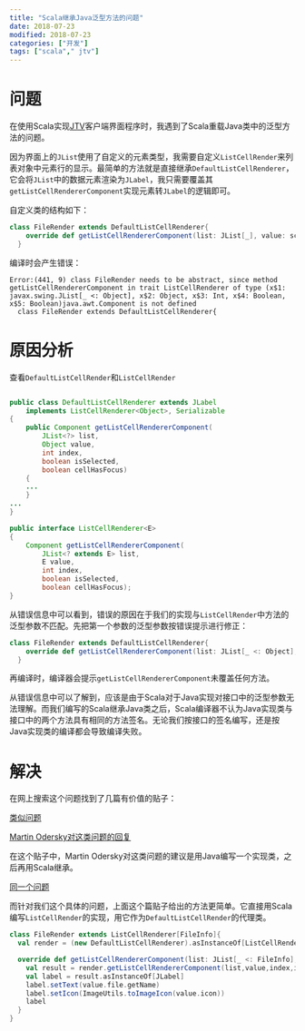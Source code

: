 ```yaml
---
title: "Scala继承Java泛型方法的问题"
date: 2018-07-23
modified: 2018-07-23
categories: ["开发"]
tags: ["scala"," jtv"]
---
```


# 问题

在使用Scala实现[JTV](../jtv4/)客户端界面程序时，我遇到了Scala重载Java类中的泛型方法的问题。

因为界面上的`JList`使用了自定义的元素类型，我需要自定义`ListCellRender`来列表对象中元素行的显示。最简单的方法就是直接继承`DefaultListCellRenderer`，它会将`JList`中的数据元素渲染为`JLabel`，我只需要覆盖其`getListCellRendererComponent`实现元素转`JLabel`的逻辑即可。

自定义类的结构如下：

```scala
class FileRender extends DefaultListCellRenderer{
    override def getListCellRendererComponent(list: JList[_], value: scala.Any, index: Int, isSelected: Boolean, cellHasFocus: Boolean): Component = super.getListCellRendererComponent(list, value, index, isSelected, cellHasFocus)
  }
```

编译时会产生错误：

```
Error:(441, 9) class FileRender needs to be abstract, since method getListCellRendererComponent in trait ListCellRenderer of type (x$1: javax.swing.JList[_ <: Object], x$2: Object, x$3: Int, x$4: Boolean, x$5: Boolean)java.awt.Component is not defined
  class FileRender extends DefaultListCellRenderer{
```

# 原因分析

查看`DefaultListCellRender`和`ListCellRender`

```java

public class DefaultListCellRenderer extends JLabel
    implements ListCellRenderer<Object>, Serializable
{
    public Component getListCellRendererComponent(
        JList<?> list,
        Object value,
        int index,
        boolean isSelected,
        boolean cellHasFocus)
    {
    ...
    }
...
}

public interface ListCellRenderer<E>
{
    Component getListCellRendererComponent(
        JList<? extends E> list,
        E value,
        int index,
        boolean isSelected,
        boolean cellHasFocus);
}
```

从错误信息中可以看到，错误的原因在于我们的实现与`ListCellRender`中方法的泛型参数不匹配。先把第一个参数的泛型参数按错误提示进行修正：

```scala
class FileRender extends DefaultListCellRenderer{
    override def getListCellRendererComponent(list: JList[_ <: Object], value: scala.Any, index: Int, isSelected: Boolean, cellHasFocus: Boolean): Component = super.getListCellRendererComponent(list, value, index, isSelected, cellHasFocus)
  }
```

再编译时，编译器会提示`getListCellRendererComponent`未覆盖任何方法。

从错误信息中可以了解到，应该是由于Scala对于Java实现对接口中的泛型参数无法理解。而我们编写的Scala继承Java类之后，Scala编译器不认为Java实现类与接口中的两个方法具有相同的方法签名。无论我们按接口的签名编写，还是按Java实现类的编译都会导致编译失败。

# 解决

在网上搜索这个问题找到了几篇有价值的贴子：

[类似问题](https://stackoverflow.com/questions/6440176/scala-overriding-generic-java-methods-ii)

[Martin Odersky对这类问题的回复](https://issues.scala-lang.org/browse/SI-1737?focusedCommentId=44321&page=com.atlassian.jira.plugin.system.issuetabpanels%3Acomment-tabpanel#comment-44321)

在这个贴子中，Martin Odersky对这类问题的建议是用Java编写一个实现类，之后再用Scala继承。

[同一个问题](https://www.scala-lang.org/old/node/10687)

而针对我们这个具体的问题，上面这个篇贴子给出的方法更简单。它直接用Scala编写`ListCellRender`的实现，用它作为`DefaultListCellRender`的代理类。

```scala
class FileRender extends ListCellRenderer[FileInfo]{
  val render = (new DefaultListCellRenderer).asInstanceOf[ListCellRenderer[FileInfo]]

  override def getListCellRendererComponent(list: JList[_ <: FileInfo], value: FileInfo, index: Int, isSelected: Boolean, cellHasFocus: Boolean): Component = {
    val result = render.getListCellRendererComponent(list,value,index,isSelected,cellHasFocus)
    val label = result.asInstanceOf[JLabel]
    label.setText(value.file.getName)
    label.setIcon(ImageUtils.toImageIcon(value.icon))
    label
  }
}
```
